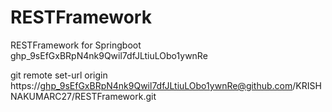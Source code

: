 # RESTFramework
RESTFramework for Springboot
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

git remote set-url origin https://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@github.com/KRISHNAKUMARC27/RESTFramework.git

